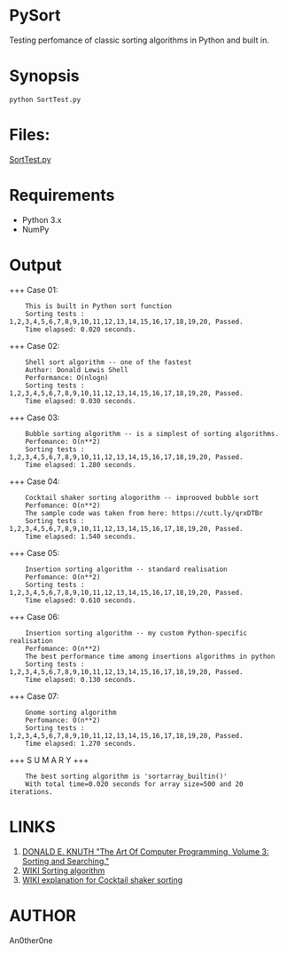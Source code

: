 # PySort
Testing perfomance of classic sorting algorithms in Python and built in.
# Synopsis
    python SortTest.py
# Files:
[SortTest.py](SortTest.py)
# Requirements
* Python 3.x
* NumPy
# Output
+++ Case 01:

		This is built in Python sort function
		Sorting tests : 1,2,3,4,5,6,7,8,9,10,11,12,13,14,15,16,17,18,19,20, Passed.
		Time elapsed: 0.020 seconds.

+++ Case 02:

		Shell sort algorithm -- one of the fastest
		Author: Donald Lewis Shell
		Performance: O(nlogn)
		Sorting tests : 1,2,3,4,5,6,7,8,9,10,11,12,13,14,15,16,17,18,19,20, Passed.
		Time elapsed: 0.030 seconds.

+++ Case 03:

		Bubble sorting algorithm -- is a simplest of sorting algorithms.
		Perfomance: O(n**2)
		Sorting tests : 1,2,3,4,5,6,7,8,9,10,11,12,13,14,15,16,17,18,19,20, Passed.
		Time elapsed: 1.280 seconds.

+++ Case 04:

		Cocktail shaker sorting alogorithm -- improoved bubble sort
		Perfomance: O(n**2)
		The sample code was taken from here: https://cutt.ly/qrxDTBr
		Sorting tests : 1,2,3,4,5,6,7,8,9,10,11,12,13,14,15,16,17,18,19,20, Passed.
		Time elapsed: 1.540 seconds.

+++ Case 05:

		Insertion sorting algorithm -- standard realisation
		Perfomance: O(n**2)
		Sorting tests : 1,2,3,4,5,6,7,8,9,10,11,12,13,14,15,16,17,18,19,20, Passed.
		Time elapsed: 0.610 seconds.

+++ Case 06:

		Insertion sorting algorithm -- my custom Python-specific realisation
		Perfomance: O(n**2)
		The best performance time among insertions algorithms in python
		Sorting tests : 1,2,3,4,5,6,7,8,9,10,11,12,13,14,15,16,17,18,19,20, Passed.
		Time elapsed: 0.130 seconds.

+++ Case 07:

		Gnome sorting algorithm
		Perfomance: O(n**2)
		Sorting tests : 1,2,3,4,5,6,7,8,9,10,11,12,13,14,15,16,17,18,19,20, Passed.
		Time elapsed: 1.270 seconds.

+++ S U M A R Y +++

		The best sorting algorithm is 'sortarray_builtin()'
		With total time=0.020 seconds for array size=500 and 20 iterations.
		
# LINKS
1. [DONALD E. KNUTH "The Art Of Computer Programming, Volume 3: Sorting and Searching."](https://linuxnasm.be/media/pdf/donald-knuth/taocp/volume-3/taocp-vol3-sorting-searching.pdf)
2. [WIKI Sorting algorithm](https://en.wikipedia.org/wiki/Sorting_algorithm)
3. [WIKI explanation for Cocktail shaker sorting](https://ru.wikipedia.org/wiki/%D0%A1%D0%BE%D1%80%D1%82%D0%B8%D1%80%D0%BE%D0%B2%D0%BA%D0%B0_%D0%BF%D0%B5%D1%80%D0%B5%D0%BC%D0%B5%D1%88%D0%B8%D0%B2%D0%B0%D0%BD%D0%B8%D0%B5%D0%BC)

# AUTHOR
   An0ther0ne
